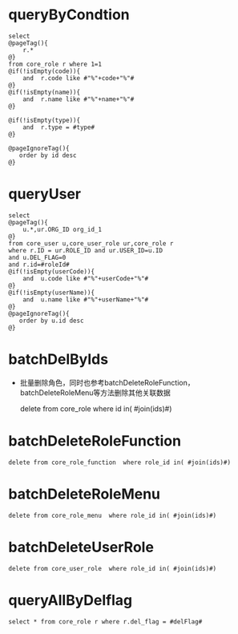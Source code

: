 queryByCondtion
===

	select
	@pageTag(){
	    r.*
	@}
	from core_role r where 1=1
	@if(!isEmpty(code)){
	    and  r.code like #"%"+code+"%"#
	@}
	@if(!isEmpty(name)){
	    and  r.name like #"%"+name+"%"#
	@}
	
	@if(!isEmpty(type)){
	    and  r.type = #type#
	@}
	
	@pageIgnoreTag(){
	   order by id desc
	@}
	
queryUser
===

	select
	@pageTag(){
	    u.*,ur.ORG_ID org_id_1
	@}
	from core_user u,core_user_role ur,core_role r
	where r.ID = ur.ROLE_ID and ur.USER_ID=u.ID 
	and u.DEL_FLAG=0 
	and r.id=#roleId#
	@if(!isEmpty(userCode)){
	    and  u.code like #"%"+userCode+"%"#
	@}
	@if(!isEmpty(userName)){
	    and  u.name like #"%"+userName+"%"#
	@}
	@pageIgnoreTag(){
	   order by u.id desc
	@}



batchDelByIds
===

* 批量删除角色，同时也参考batchDeleteRoleFunction，batchDeleteRoleMenu等方法删除其他关联数据
	
	delete from core_role  where id in( #join(ids)#)

batchDeleteRoleFunction
===
	delete from core_role_function  where role_id in( #join(ids)#)
	
batchDeleteRoleMenu
===
	delete from core_role_menu  where role_id in( #join(ids)#)
	
batchDeleteUserRole
===
	delete from core_user_role  where role_id in( #join(ids)#)
	

queryAllByDelflag
=================
    select * from core_role r where r.del_flag = #delFlag#
